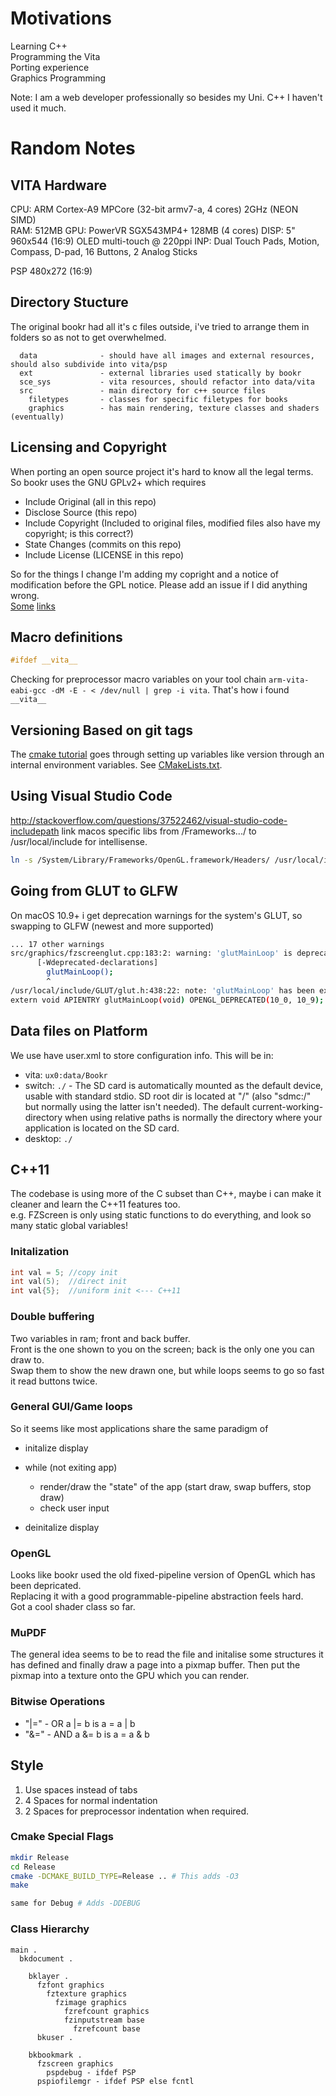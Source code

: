 # Motivations

Learning C++  
Programming the Vita  
Porting experience  
Graphics Programming


Note: I am a web developer professionally so besides my Uni. C++ I haven't used it much.

# Random Notes

## VITA Hardware

 CPU: ARM Cortex-A9 MPCore (32-bit armv7-a, 4 cores) 2GHz (NEON SIMD)  
 RAM: 512MB
 GPU: PowerVR SGX543MP4+ 128MB (4 cores)
DISP: 5" 960x544 (16:9) OLED multi-touch @ 220ppi
 INP: Dual Touch Pads, Motion, Compass, D-pad, 16 Buttons, 2 Analog Sticks

PSP  480x272 (16:9)

## Directory Stucture

The original bookr had all it's c files outside, i've tried to arrange them in folders so as not to get
overwhelmed.

```
  data              - should have all images and external resources, should also subdivide into vita/psp
  ext               - external libraries used statically by bookr
  sce_sys           - vita resources, should refactor into data/vita
  src               - main directory for c++ source files
    filetypes       - classes for specific filetypes for books
    graphics        - has main rendering, texture classes and shaders (eventually)
```

## Licensing and Copyright

When porting an open source project it's hard to know all the legal terms.  
So bookr uses the GNU GPLv2+ which requires 

- Include Original (all in this repo)
- Disclose Source (this repo)
- Include Copyright (Included to original files, modified files also have my copyright; is this correct?)
- State Changes (commits on this repo)
- Include License (LICENSE in this repo)

So for the things I change I'm adding my copright and a notice of modification before the GPL notice. Please add an issue if I did anything wrong.  
[Some](http://stackoverflow.com/questions/11670368/gpl-copyright-notice-when-contributing-new-file) [links](http://softwareengineering.stackexchange.com/questions/157968/how-to-manage-a-copyright-notice-in-an-open-source-project)


## Macro definitions

```C
#ifdef __vita__
```

Checking for preprocessor macro variables on your tool chain 
`arm-vita-eabi-gcc -dM -E - < /dev/null | grep -i vita`. That's how i found `__vita__`

## Versioning Based on git tags

The [cmake tutorial](https://cmake.org/cmake-tutorial/) goes through setting up variables like version through an internal environment variables.
See [CMakeLists.txt](https://github.com/pathway27/bookr-mod-vita/blob/master/CMakeLists.txt#L36).

## Using Visual Studio Code

http://stackoverflow.com/questions/37522462/visual-studio-code-includepath
link macos specific libs from /Frameworks.../ to /usr/local/include for intellisense.
```sh
ln -s /System/Library/Frameworks/OpenGL.framework/Headers/ /usr/local/include/OpenGL
```

## Going from GLUT to GLFW

On macOS 10.9+ i get deprecation warnings for the system's GLUT, so swapping to GLFW (newest and more supported)
```sh
... 17 other warnings
src/graphics/fzscreenglut.cpp:183:2: warning: 'glutMainLoop' is deprecated: first deprecated in macOS 10.9
      [-Wdeprecated-declarations]
        glutMainLoop();
        ^
/usr/local/include/GLUT/glut.h:438:22: note: 'glutMainLoop' has been explicitly marked deprecated here
extern void APIENTRY glutMainLoop(void) OPENGL_DEPRECATED(10_0, 10_9);
```

## Data files on Platform

We use have user.xml to store configuration info. This will be in:
- vita: `ux0:data/Bookr`
- switch: `./` - The SD card is automatically mounted as the default device, usable with standard stdio. SD root dir is located at "/" (also "sdmc:/" but normally using the latter isn't needed). The default current-working-directory when using relative paths is normally the directory where your application is located on the SD card.
- desktop: `./`

## C++11

The codebase is using more of the C subset than C++, maybe i can make it cleaner and learn the C++11 features too.  
e.g. FZScreen is only using static functions to do everything, and look so many static global variables!


### Initalization

```c++
int val = 5; //copy init
int val(5);  //direct init
int val{5};  //uniform init <--- C++11
```

### Double buffering

Two variables in ram; front and back buffer.  
Front is the one shown to you on the screen; back is the only one you can draw to.  
Swap them to show the new drawn one, but while loops seems to go so fast it read buttons twice.


### General GUI/Game loops

So it seems like most applications share the same paradigm of

- initalize display
- while (not exiting app)
  - render/draw the "state" of the app (start draw, swap buffers, stop draw)
  - check user input

- deinitalize display

### OpenGL

Looks like bookr used the old fixed-pipeline version of OpenGL which has been depricated.  
Replacing it with a good programmable-pipeline abstraction feels hard.  
Got a cool shader class so far. 

### MuPDF

The general idea seems to be to read the file and initalise some structures it has defined and finally draw a page into a pixmap buffer. Then put the pixmap into a texture onto the GPU which you can render.


### Bitwise Operations

- "|=" - OR a |= b is a = a | b
- "&=" - AND a &= b is a = a & b


## Style

1. Use spaces instead of tabs
2. 4 Spaces for normal indentation
3. 2 Spaces for preprocessor indentation when required.

### Cmake Special Flags

```bash
mkdir Release
cd Release
cmake -DCMAKE_BUILD_TYPE=Release .. # This adds -O3
make

same for Debug # Adds -DDEBUG
```

### Class Hierarchy

```
main .
  bkdocument .
    
    bklayer .
      fzfont graphics
        fztexture graphics
          fzimage graphics
            fzrefcount graphics
            fzinputstream base
              fzrefcount base
      bkuser .
    
    bkbookmark .
      fzscreen graphics
        pspdebug - ifdef PSP
      pspiofilemgr - ifdef PSP else fcntl
```